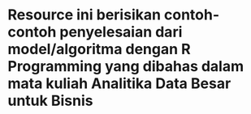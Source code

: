# Resource ini berisikan contoh-contoh penyelesaian dari model/algoritma dengan R Programming yang dibahas dalam mata kuliah Analitika Data Besar untuk Bisnis
